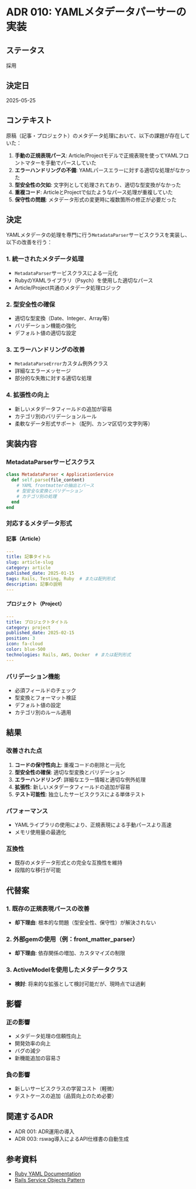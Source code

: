 # ADR 010: YAMLメタデータパーサーの実装

## ステータス

採用

## 決定日

2025-05-25

## コンテキスト

原稿（記事・プロジェクト）のメタデータ処理において、以下の課題が存在していた：

1. **手動の正規表現パース**: Article/Projectモデルで正規表現を使ってYAMLフロントマターを手動でパースしていた
2. **エラーハンドリングの不備**: YAMLパースエラーに対する適切な処理がなかった
3. **型安全性の欠如**: 文字列として処理されており、適切な型変換がなかった
4. **重複コード**: ArticleとProjectで似たようなパース処理が重複していた
5. **保守性の問題**: メタデータ形式の変更時に複数箇所の修正が必要だった

## 決定

YAMLメタデータの処理を専門に行う`MetadataParser`サービスクラスを実装し、以下の改善を行う：

### 1. 統一されたメタデータ処理
- `MetadataParser`サービスクラスによる一元化
- RubyのYAMLライブラリ（Psych）を使用した適切なパース
- Article/Project共通のメタデータ処理ロジック

### 2. 型安全性の確保
- 適切な型変換（Date、Integer、Array等）
- バリデーション機能の強化
- デフォルト値の適切な設定

### 3. エラーハンドリングの改善
- `MetadataParseError`カスタム例外クラス
- 詳細なエラーメッセージ
- 部分的な失敗に対する適切な処理

### 4. 拡張性の向上
- 新しいメタデータフィールドの追加が容易
- カテゴリ別のバリデーションルール
- 柔軟なデータ形式サポート（配列、カンマ区切り文字列等）

## 実装内容

### MetadataParserサービスクラス
```ruby
class MetadataParser < ApplicationService
  def self.parse(file_content)
    # YAML frontmatterの抽出とパース
    # 型安全な変換とバリデーション
    # カテゴリ別の処理
  end
end
```

### 対応するメタデータ形式

#### 記事（Article）
```yaml
---
title: 記事タイトル
slug: article-slug
category: article
published_date: 2025-01-15
tags: Rails, Testing, Ruby  # または配列形式
description: 記事の説明
---
```

#### プロジェクト（Project）
```yaml
---
title: プロジェクトタイトル
category: project
published_date: 2025-02-15
position: 3
icon: fa-cloud
color: blue-500
technologies: Rails, AWS, Docker  # または配列形式
---
```

### バリデーション機能
- 必須フィールドのチェック
- 型変換とフォーマット検証
- デフォルト値の設定
- カテゴリ別のルール適用

## 結果

### 改善された点
1. **コードの保守性向上**: 重複コードの削除と一元化
2. **型安全性の確保**: 適切な型変換とバリデーション
3. **エラーハンドリング**: 詳細なエラー情報と適切な例外処理
4. **拡張性**: 新しいメタデータフィールドの追加が容易
5. **テスト可能性**: 独立したサービスクラスによる単体テスト

### パフォーマンス
- YAMLライブラリの使用により、正規表現による手動パースより高速
- メモリ使用量の最適化

### 互換性
- 既存のメタデータ形式との完全な互換性を維持
- 段階的な移行が可能

## 代替案

### 1. 既存の正規表現パースの改善
- **却下理由**: 根本的な問題（型安全性、保守性）が解決されない

### 2. 外部gemの使用（例：front_matter_parser）
- **却下理由**: 依存関係の増加、カスタマイズの制限

### 3. ActiveModelを使用したメタデータクラス
- **検討**: 将来的な拡張として検討可能だが、現時点では過剰

## 影響

### 正の影響
- メタデータ処理の信頼性向上
- 開発効率の向上
- バグの減少
- 新機能追加の容易さ

### 負の影響
- 新しいサービスクラスの学習コスト（軽微）
- テストケースの追加（品質向上のため必要）

## 関連するADR

- ADR 001: ADR運用の導入
- ADR 003: rswag導入によるAPI仕様書の自動生成

## 参考資料

- [Ruby YAML Documentation](https://ruby-doc.org/stdlib-3.0.0/libdoc/yaml/rdoc/YAML.html)
- [Rails Service Objects Pattern](https://blog.appsignal.com/2020/06/17/using-service-objects-in-ruby-on-rails.html)
